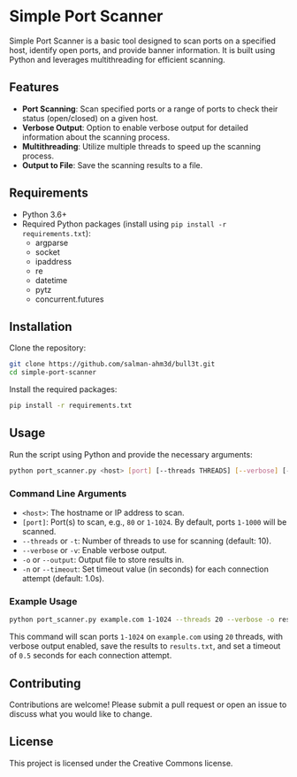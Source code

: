 # Simple Port Scanner

Simple Port Scanner is a basic tool designed to scan ports on a specified host, identify open ports, and provide banner information. It is built using Python and leverages multithreading for efficient scanning.

## Features

- **Port Scanning**: Scan specified ports or a range of ports to check their status (open/closed) on a given host.
- **Verbose Output**: Option to enable verbose output for detailed information about the scanning process.
- **Multithreading**: Utilize multiple threads to speed up the scanning process.
- **Output to File**: Save the scanning results to a file.

## Requirements

- Python 3.6+
- Required Python packages (install using `pip install -r requirements.txt`):
  - argparse
  - socket
  - ipaddress
  - re
  - datetime
  - pytz
  - concurrent.futures

## Installation

Clone the repository:

```bash
git clone https://github.com/salman-ahm3d/bull3t.git
cd simple-port-scanner
```

Install the required packages:

```bash
pip install -r requirements.txt
```
## Usage

Run the script using Python and provide the necessary arguments:

```bash
python port_scanner.py <host> [port] [--threads THREADS] [--verbose] [-o OUTPUT] [-n TIMEOUT]
```

### Command Line Arguments

- `<host>`: The hostname or IP address to scan.
- `[port]`: Port(s) to scan, e.g., `80` or `1-1024`. By default, ports `1-1000` will be scanned.
- `--threads` or `-t`: Number of threads to use for scanning (default: 10).
- `--verbose` or `-v`: Enable verbose output.
- `-o` or `--output`: Output file to store results in.
- `-n` or `--timeout`: Set timeout value (in seconds) for each connection attempt (default: 1.0s).

### Example Usage

```bash
python port_scanner.py example.com 1-1024 --threads 20 --verbose -o results.txt -n 0.5
```

This command will scan ports `1-1024` on `example.com` using `20` threads, with verbose output enabled, save the results to `results.txt`, and set a timeout of `0.5` seconds for each connection attempt.

## Contributing

Contributions are welcome! Please submit a pull request or open an issue to discuss what you would like to change.

## License

This project is licensed under the Creative Commons license.
